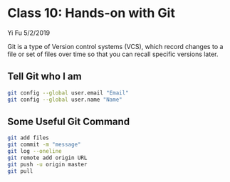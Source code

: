 Class 10: Hands-on with Git
================
Yi Fu
5/2/2019

Git is a type of Version control systems (VCS), which record changes to
a file or set of files over time so that you can recall specific
versions later.

## Tell Git who I am

``` bash
git config --global user.email "Email" 
git config --global user.name "Name"
```

## Some Useful Git Command

``` bash
git add files
git commit -m "message"
git log --oneline
git remote add origin URL
git push -u origin master
git pull
```
